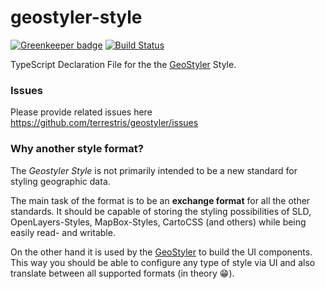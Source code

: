 # geostyler-style

[![Greenkeeper badge](https://badges.greenkeeper.io/terrestris/geostyler-style.svg)](https://greenkeeper.io/)
[![Build Status](https://travis-ci.com/terrestris/geostyler-style.svg?branch=master)](https://travis-ci.com/terrestris/geostyler-style)

TypeScript Declaration File for the the [GeoStyler](https://github.com/terrestris/geostyler) Style.

### Issues
Please provide related issues here https://github.com/terrestris/geostyler/issues

### Why another style format?

The *Geostyler Style* is not primarily intended to be a new standard for styling geographic data.

The main task of the format is to be an **exchange format** for all the other standards. It should be
capable of storing the styling possibilities of SLD, OpenLayers-Styles, MapBox-Styles, CartoCSS (and others)
while being easily read- and writable.

On the other hand it is used by the [GeoStyler](https://github.com/terrestris/geostyler) to build the UI components. This
way you should be able to configure any type of style via UI and also translate between all supported formats (in theory :grin:).
